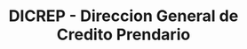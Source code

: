 ---
title: "DICREP - Direccion General de Credito Prendario"
url: /puerto-montt/dicrep-direccion-general-de-credito-prendario/
shop: Leiher
---